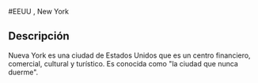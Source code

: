 #EEUU , New York


## Descripción


Nueva York es una ciudad de Estados Unidos que es un centro financiero, comercial, cultural y turístico. Es conocida como "la ciudad que nunca duerme". 


